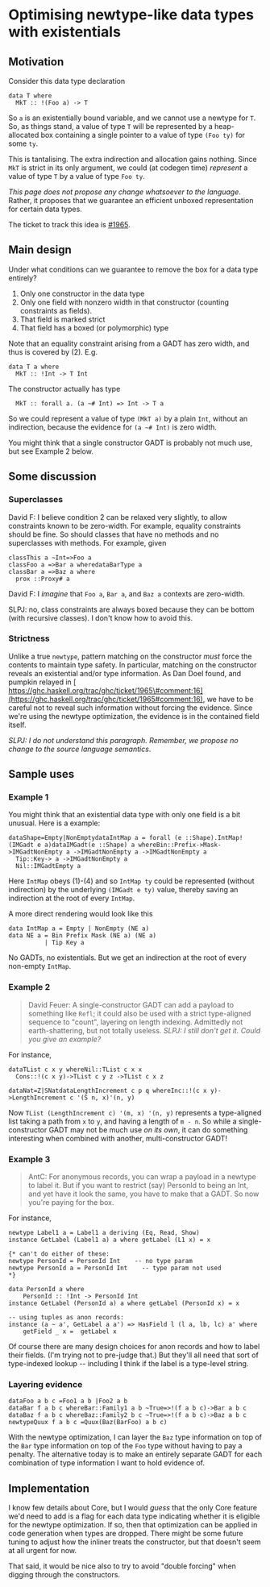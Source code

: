 # Optimising newtype-like data types with existentials

## Motivation


Consider this data type declaration

```wiki
data T where
  MkT :: !(Foo a) -> T
```


So `a` is an existentially bound variable, and we cannot use a newtype for `T`.  So, as things stand, a value of type `T` will be represented by a heap-allocated box containing a single pointer to a value of type `(Foo ty)` for some `ty`.  


This is tantalising.  The extra indirection and allocation gains nothing.  Since `MkT` is strict in its only argument, we could (at codegen time) *represent* a value of type `T` by a value of type `Foo ty`.

*This page does not propose any change whatsoever to the language*. Rather, it proposes
that we guarantee an efficient unboxed representation for certain data types.


The ticket to track this idea is [\#1965](https://gitlab.haskell.org//ghc/ghc/issues/1965). 

## Main design


Under what conditions can we guarantee to remove the box for a data type entirely?

1. Only one constructor in the data type
1. Only one field with nonzero width in that constructor (counting constraints as fields).
1. That field is marked strict
1. That field has a boxed (or polymorphic) type


Note that an equality constraint arising from a GADT has zero width, and thus is covered by (2).  E.g.

```wiki
data T a where
  MkT :: !Int -> T Int
```


The constructor actually has type

```wiki
  MkT :: forall a. (a ~# Int) => Int -> T a
```


So we could represent a value of type `(MkT a)` by a plain `Int`, without an indirection, because the evidence for `(a ~# Int)` is zero width.


You might think that a single constructor GADT is probably not much use, but see Example 2 below.

## Some discussion

### Superclasses


David F: I believe condition 2 can be relaxed very slightly, to allow constraints known to be zero-width. For example, equality constraints should be fine. So should classes that have no methods and no superclasses with methods.  For example, given

```
classThis a ~Int=>Foo a
classFoo a =>Bar a wheredataBarType a
classBar a =>Baz a where
  prox ::Proxy# a
```


David F: I *imagine* that `Foo a`, `Bar a`, and `Baz a` contexts are zero-width.


SLPJ: no, class constraints are always boxed because they can be bottom (with recursive classes).  I don't know how to avoid this.

### Strictness


Unlike a true `newtype`, pattern matching on the constructor *must* force the contents to maintain type safety.  In particular, matching on the constructor reveals an existential and/or type information. As Dan Doel found, and pumpkin relayed in [ https://ghc.haskell.org/trac/ghc/ticket/1965\#comment:16](https://ghc.haskell.org/trac/ghc/ticket/1965#comment:16), we have to be careful not to reveal such information without forcing the evidence. Since we're using the newtype optimization, the evidence is in the contained field itself.

*SLPJ: I do not understand this paragraph.  Remember, we propose no change to the source language semantics*.

## Sample uses

### Example 1


You might think that an existential data type with only one field is a bit unusual.  Here is a example:

```
dataShape=Empty|NonEmptydataIntMap a = forall (e ::Shape).IntMap!(IMGadt e a)dataIMGadt(e ::Shape) a whereBin::Prefix->Mask->IMGadtNonEmpty a ->IMGadtNonEmpty a ->IMGadtNonEmpty a
  Tip::Key-> a ->IMGadtNonEmpty a
  Nil::IMGadtEmpty a
```


Here `IntMap` obeys (1)-(4) and so `IntMap ty` could be represented (without indirection) by the underlying `(IMGadt e ty)` value, thereby saving an indirection at the root of every `IntMap`.


A more direct rendering would look like this

```wiki
data IntMap a = Empty | NonEmpty (NE a)
data NE a = Bin Prefix Mask (NE a) (NE a)
          | Tip Key a
```


No GADTs, no existentials.  But we get an indirection at the root of every non-empty `IntMap`.

### Example 2

>
> David Feuer: A single-constructor GADT can add a payload to something like `Refl`; it could also be used with a strict type-aligned sequence to "count", layering on length indexing. Admittedly not earth-shattering, but not totally useless. *SLPJ: I still don't get it.  Could you give an example?*


For instance,

```
dataTList c x y whereNil::TList c x x
  Cons::!(c x y)->TList c y z ->TList c x z

dataNat=Z|SNatdataLengthIncrement c p q whereInc::!(c x y)->LengthIncrement c '(S n, x)'(n, y)
```


Now `TList (LengthIncrement c) '(m, x) '(n, y)` represents a type-aligned list taking a path from `x` to `y`, and having a length of `m - n`. So while a single-constructor GADT may not be much use *on its own*, it can do something interesting when combined with another, multi-constructor GADT!

### Example 3

>
> AntC: For anonymous records, you can wrap a payload in a newtype to label it. But if you want to restrict (say) PersonId to being an Int, and yet have it look the same, you have to make that a GADT. So now you're paying for the box.


For instance,

```wiki
newtype Label1 a = Label1 a deriving (Eq, Read, Show)
instance GetLabel (Label1 a) a where getLabel (L1 x) = x

{* can't do either of these:
newtype PersonId = PersonId Int    -- no type param
newtype PersonId a = PersonId Int    -- type param not used
*}

data PersonId a where
    PersonId :: !Int -> PersonId Int
instance GetLabel (PersonId a) a where getLabel (PersonId x) = x

-- using tuples as anon records:
instance (a ~ a', GetLabel a a') => HasField l (l a, lb, lc) a' where
    getField _ x =  getLabel x
```


Of course there are many design choices for anon records and how to label their fields. (I'm trying not to pre-judge that.) But they'll all need that sort of type-indexed lookup -- including I think if the label is a type-level string.

### Layering evidence

```
dataFoo a b c =Foo1 a b |Foo2 a b
dataBar f a b c whereBar::Family1 a b ~True=>!(f a b c)->Bar a b c
dataBaz f a b c whereBaz::Family2 b c ~True=>!(f a b c)->Baz a b c
newtypeQuux f a b c =Quux(Baz(BarFoo) a b c)
```


With the newtype optimization, I can layer the `Baz` type information on top of the `Bar` type information on top of the `Foo` type without having to pay a penalty. The alternative today is to make an entirely separate GADT for each combination of type information I want to hold evidence of.

## Implementation


I know few details about Core, but I would *guess* that the only Core feature we'd need to add is a flag for each data type indicating whether it is eligible for the newtype optimization. If so, then that optimization can be applied in code generation when types are dropped. There might be some future tuning to adjust how the inliner treats the constructor, but that doesn't seem at all urgent for now.


That said, it would be nice also to try to avoid "double forcing" when digging through the constructors. 
